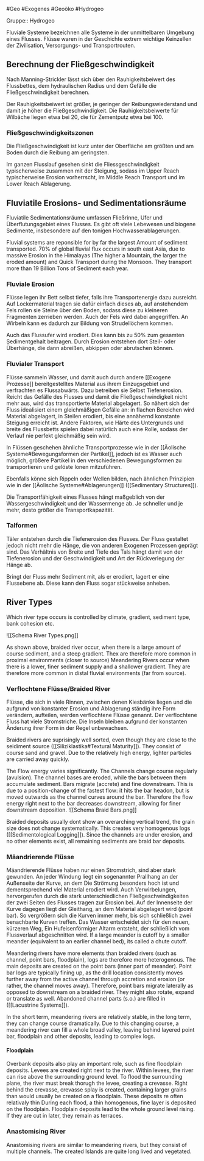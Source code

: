 #Geo #Exogenes #Geoöko #Hydrogeo 

Gruppe:: Hydrogeo

Fluviale Systeme bezeichnen alle Systeme in der unmittelbaren Umgebung eines Flusses. Flüsse waren in der Geschichte extrem wichtige Keinzellen der Zivilisation, Versorgungs- und Transportrouten.

## Berechnung der Fließgeschwindigkeit

Nach Manning-Strickler lässt sich über den Rauhigkeitsbeiwert des Flussbettes, dem hydraulischen Radius und dem Gefälle die Fließgeschwindigkeit berechnen.

Der Rauhigkeitsbeiwert ist größer, je geringer der Reibungswiederstand und damit je höher die Fließgeschwindigkeit. Die Rauhigkeitsbeiwerte für Wilbäche liegen etwa bei 20, die für Zementputz etwa bei 100.

### Fließgeschwindigkeitszonen

Die Fließgeschwindigkeit ist kurz unter der Oberfläche am größten und am Boden durch die Reibung am geringsten.

Im ganzen Flusslauf gesehen sinkt die Fliessgeschwindigkeit typischerweise zusammen mit der Steigung, sodass im Upper Reach typischerweise Erosion vorherrscht, im Middle Reach Transport und im Lower Reach Ablagerung.

## Fluviatile Erosions- und Sedimentationsräume

Fluviatile Sedimentationsräume umfassen Fließrinne, Ufer und Überflutungsgebiet eines Flusses. Es gibt oft viele Lebewesen und biogene Sedimente, insbesondere auf den tonigen Hochwasserablagerungen.

Fluvial systems are reponsible for by far the largest Amount of sediment transported. 70% of global fluvial flux occurs in south east Asia, due to massive Erosion in the Himalayas (The higher a Mountain, the larger the eroded amount) and Quick Transport during the Monsoon. They transport more than 19 Billion Tons of Sediment each year.

### Fluviale Erosion

Flüsse legen ihr Bett selbst tiefer, falls ihre Transportenergie dazu ausreicht.
Auf Lockermaterial tragen sie dafür einfach dieses ab, auf anstehendem Fels rollen sie Steine über den Boden, sodass diese zu kleineren Fragmenten zerrieben werden. Auch der Fels wird dabei angegriffen. An Wirbeln kann es dadurch zur Bildung von Strudellöchern kommen.

Auch das Flussufer wird erodiert. Dies kann bis zu 50% zum gesamten Sedimentgehalt beitragen. Durch Erosion entstehen dort Steil- oder Überhänge, die dann abreißen, abkippen oder abrutschen können. 

### Fluvialer Transport

Flüsse sammeln Wasser, und damit auch durch andere [[Exogene Prozesse]] bereitgestelltes Material aus ihrem Einzugsgebiet und verfrachten es Flussabwärts. Dazu betreiben sie Selbst Tiefenerosion. Reicht das Gefälle des Flusses und damit die Fließgeschwindigkeit nicht mehr aus, wird das transportierte Material abgelagert. So nähert sich der Fluss idealisiert einem gleichmäßigen Gefälle an: in flachen Bereichen wird Material abgelagert, in Steilen erodiert, bis eine annähernd konstante Steigung erreicht ist. Andere Faktoren, wie Härte des Untergrunds und breite des Flussbetts spielen dabei natürlich auch eine Rolle, sodass der Verlauf nie perfekt gleichmäßig sein wird.

In Flüssen geschehen ähnliche Transportprozesse wie in der [[Äolische Systeme#Bewegungsformen der Partikel]], jedoch ist es Wasser auch möglich, größere Partikel in den verschiedenen Bewegungsformen zu transportieren und gelöste Ionen mitzuführen.

Ebenfalls könne sich Rippeln oder Wellen bilden, nach ähnlichen Prinzipien wie in der [[Äolische Systeme#Ablagerungen]] ([[Sedimentary Structures]]).

Die Transportfähigkeit eines Flusses hängt maßgeblich von der Wassergeschwindigkeit und der Wassermenge ab. Je schneller und je mehr, desto größer die Transportkapazität. 

### Talformen

Täler entstehen durch die Tiefenerosion des Flusses. Der Fluss gestaltet jedoch nicht mehr die Hänge, die von anderen Exogenen Prozessen geprägt sind. Das Verhältnis von Breite und Tiefe des Tals hängt damit von der Tiefenerosion und der Geschwindigkeit und Art der Rückverlegung der Hänge ab.

Bringt der Fluss mehr Sediment mit, als er erodiert, lagert er eine Flussebene ab. Diese kann den Fluss sogar stückweise anheben. 

## River Types

Which river type occurs is controlled by climate, gradient, sediment type, bank cohesion etc.

![[Schema River Types.png]]

As shown above, braided river occur, when there is a large amount of course sediment, and a steep gradient. Thex are therefore more common in proximal environments (closer to source) Meandering Rivers occur when there is a lower, finer sediment supply and a shallower gradient. They are therefore more common in distal fluvial environments (far from source).

### Verflochtene Flüsse/Braided River

Flüsse, die sich in viele Rinnen, zwischen denen Kiesbänke liegen und die aufgrund von konstanter Erosion und Ablagerung ständig ihre Form verändern, aufteilen, werden verflochtene Flüsse genannt. Der verflochtene Fluss hat viele Stromstriche. Die Inseln bleiben aufgrund der konstanten Änderung ihrer Form in der Regel unbewachsen.

Braided rivers are suprisingly well sorted, even though they are close to the seidiment source ([[Siliziklastika#Textural Maturity]]). They consist of course sand and gravel. Due to the relatively high energy, lighter particles are carried away quickly.

The Flow energy varies significantly. The Channels change course regularly (avulsion). The channel bases are eroded, while the bars between them accumulate sediment. Bars migrate (accrete) and fine downstream. This is due to a position-change of the fastest flow: it hits the bar headon, but is moved outwards as the channel curves around the bar. Therefore the flow energy right next to the bar decreases downstream, allowing for finer downstream deposition.
![[Schema Braid Bars.png]]

Braided deposits usually dont show an overarching vertical trend, the grain size does not change systematically. This creates very homogenous logs ([[Sedimentological Logging]]). Since the channels are under erosion, and no other elements exist, all remaining sediments are braid bar deposits.

### Mäandrierende Flüsse

Mäandrierende Flüsse haben nur einen Stromstrich, sind aber stark gewunden. An jeder Windung liegt ein sogenannter Prallhang an der Außenseite der Kurve, an dem Die Strömung besonders hoch ist und dementsprechend viel Material erodiert wird. Auch Verwirbelungen, hervorgerufen durch die stark unterschiedlichen Fließgeschwindigkeiten der zwei Seiten des Flusses tragen zur Erosion bei. Auf der Innenseite der Kurve dagegen liegt der Gleithang, an dem Material abgelagert wird (point bar). So vergrößern sich die Kurven immer mehr, bis sich schließlich zwei benachbarte Kurven treffen. Das Wasser entscheidet sich für den neuen, kürzeren Weg, Ein Hufeisenförmiger Altarm entsteht, der schließlich vom Flussverlauf abgeschnitten wird. If a large meander is cutoff by a smaller meander (equivalent to an earlier channel bed), its called a chute cutoff. 

Meandering rivers have more elements than braided rivers (such as channel, point bars, floodplain), logs are therefore more heterogenous. The main deposits are created on the point bars (inner part of meander). Point bar logs are typically fining up, as the drill location consistently moves further away from the active channel through accretion and erosion (or rather, the channel moves away). Therefore, point bars migrate laterally as opposed to downstream on a braided river. They might also rotate, expand or translate as well. Abandoned channel parts (s.o.) are filled in ([[Lacustrine Systems]]).

In the short term, meandering rivers are relatively stable, in the long term, they can change course dramatically. Due to this changing course, a meandering river can fill a whole broad valley, leaving behind layered point bar, floodplain and other deposits, leading to complex logs.

#### Floodplain 

Overbank deposits also play an important role, such as fine floodplain deposits. Levees are created right next to the river. Within levees, the river can rise above the surrounding ground level. To flood the surrounding plane, the river must break thorugh the levee, creating a crevasse. Right behind the crevasse, crevasse splay is created, containing larger grains than would usually be created on a floodplain. These deposits re often relativaly thin
During each flood, a thin homogenous, fine layer is deposited on the floodplain. Floodplain deposits lead to the whole ground level rising. If they are cut in later, they remain as terraces.

### Anastomising River

Anastomising rivers are similar to meandering rivers, but they consist of multiple channels. The created Islands are quite long lived and vegetated.